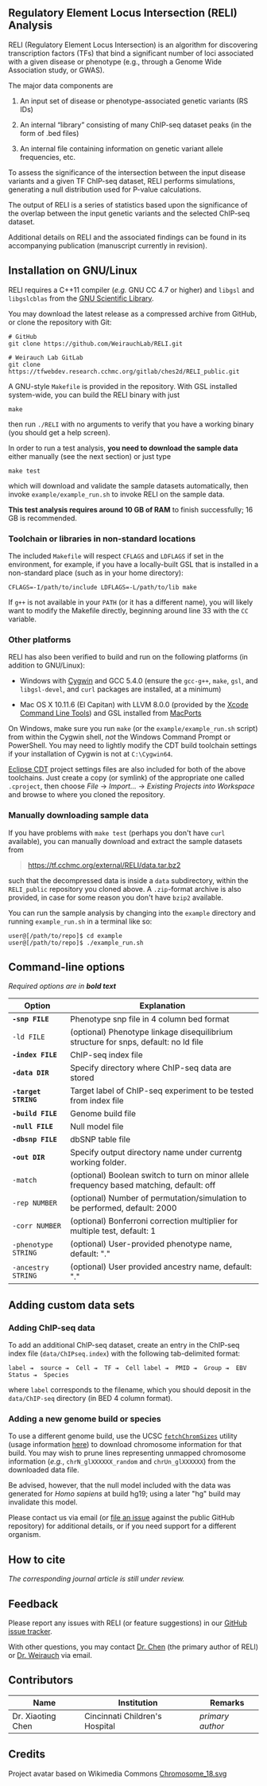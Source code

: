 ## Regulatory Element Locus Intersection (RELI) Analysis

RELI (Regulatory Element Locus Intersection) is an algorithm for discovering
transcription factors (TFs) that bind a significant number of loci associated
with a given disease or phenotype (e.g., through a Genome Wide Association
study, or GWAS).

The major data components are

1. An input set of disease or phenotype-associated genetic variants (RS IDs)

2. An internal “library” consisting of many ChIP-seq dataset peaks (in the form
   of .bed files)

3. An internal file containing information on genetic variant allele
   frequencies, etc.

To assess the significance of the intersection between the input disease
variants and a given TF ChIP-seq dataset, RELI performs simulations, generating
a null distribution used for P-value calculations.

The output of RELI is a series of statistics based upon the significance of the
overlap between the input genetic variants and the selected ChIP-seq dataset.

Additional details on RELI and the associated findings can be found in its
accompanying publication (manuscript currently in revision).

## Installation on GNU/Linux

RELI requires a C++11 compiler (_e.g._ GNU CC 4.7 or higher) and `libgsl` and
`libgslcblas` from the [GNU Scientific Library][gsl].

You may download the latest release as a compressed archive from GitHub, or
clone the repository with Git:

    # GitHub
    git clone https://github.com/WeirauchLab/RELI.git

    # Weirauch Lab GitLab
    git clone https://tfwebdev.research.cchmc.org/gitlab/ches2d/RELI_public.git

A GNU-style `Makefile` is provided in the repository. With GSL installed
system-wide, you can build the RELI binary with just

    make

then run `./RELI` with no arguments to verify that you have a working binary
(you should get a help screen).


In order to run a test analysis, **you need to download the sample data**
either manually (see the next section) or just type

    make test

which will download and validate the sample datasets automatically, then invoke
`example/example_run.sh` to invoke RELI on the sample data.

**This test analysis requires around 10 GB of RAM** to finish successfully; 16 GB
is recommended.

### Toolchain or libraries in non-standard locations

The included `Makefile` will respect `CFLAGS` and `LDFLAGS` if set in the
environment, for example, if you have a locally-built GSL that is installed in
a non-standard place (such as in your home directory):

    CFLAGS=-I/path/to/include LDFLAGS=-L/path/to/lib make

If `g++` is not available in your `PATH` (or it has a different name), you will
likely want to modify the Makefile directly, beginning around line 33 with the
`CC` variable.

### Other platforms

RELI has also been verified to build and run on the following platforms (in
addition to GNU/Linux):

* Windows with [Cygwin][cyg] and GCC 5.4.0 (ensure the `gcc-g++`, `make`,
  `gsl`, and `libgsl-devel`, and `curl` packages are installed, at a minimum)

* Mac OS X 10.11.6 (El Capitan) with LLVM 8.0.0 (provided by the
  [Xcode Command Line Tools][xct]) and GSL installed from [MacPorts][mp] 

On Windows, make sure you run `make` (or the `example/example_run.sh` script)
from within the Cygwin shell, _not_ the Windows Command Prompt or PowerShell.
You may need to lightly modify the CDT build toolchain settings if your
installation of Cygwin is not at `C:\Cygwin64`.

[Eclipse CDT][cdt] project settings files are also included for both of the
above toolchains. Just create a copy (or symlink) of the appropriate one
called `.cproject`, then choose _File_ &rarr; _Import..._ &rarr; _Existing
Projects into Workspace_ and browse to where you cloned the repository.

### Manually downloading sample data

If you have problems with `make test` (perhaps you don't have `curl`
available), you can manually download and extract the sample datasets from

> <https://tf.cchmc.org/external/RELI/data.tar.bz2>

such that the decompressed data is inside a `data` subdirectory, within the
`RELI_public` repository you cloned above. A `.zip`-format archive is also
provided, in case for some reason you don't have `bzip2` available.

You can run the sample analysis by changing into the `example` directory and
running `example_run.sh` in a terminal like so:

    user@[/path/to/repo]$ cd example
    user@[/path/to/repo]$ ./example_run.sh

## Command-line options

_Required options are in **bold text**_

| Option                | Explanation
|-----------------------|------------------------------------------
| **`-snp FILE`**       | Phenotype snp file in 4 column bed format
| `-ld FILE`            | (optional) Phenotype linkage disequilibrium structure for snps, default: no ld file
| **`-index FILE`**     | ChIP-seq index file
| **`-data DIR`**       | Specify directory where ChIP-seq data are stored
| **`-target STRING`**  | Target label of ChIP-seq experiment to be tested from index file
| **`-build FILE`**     | Genome build file
| **`-null FILE`**      | Null model file
| **`-dbsnp FILE`**     | dbSNP table file
| **`-out DIR`**        | Specify output directory name under currentg working folder.
| `-match`              | (optional) Boolean switch to turn on minor allele frequency based matching, default: off
| `-rep NUMBER`         | (optional) Number of permutation/simulation to be performed, default: 2000
| `-corr NUMBER`        | (optional) Bonferroni correction multiplier for multiple test, default: 1
| `-phenotype STRING`   | (optional) User-provided phenotype name, default: "."
| `-ancestry STRING`    | (optional) User provided ancestry name, default: "."

## Adding custom data sets

### Adding ChIP-seq data

To add an additional ChIP-seq dataset, create an entry in the ChIP-seq index
file (`data/ChIPseq.index`) with the following tab-delimited format:

    label ⇥  source ⇥  Cell ⇥  TF ⇥  Cell label ⇥  PMID ⇥  Group ⇥  EBV Status ⇥  Species

where `label` corresponds to the filename, which you should deposit in the
`data/ChIP-seq` directory (in BED 4 column format).

### Adding a new genome build or species

To use a different genome build, use the UCSC [`fetchChromSizes`][fcs] utility
(usage information [here][fcsusage]) to download chromosome information for that
build. You may wish to prune lines representing unmapped chromosome information
(_e.g._, `chrN_glXXXXXX_random` and `chrUn_glXXXXXX`) from the downloaded data
file.

Be advised, however, that the null model included with the data was generated
for _Homo sapiens_ at build hg19; using a later "hg" build may invalidate this
model.

Please contact us via email (or [file an issue][ghi] against the public GitHub
repository) for additional details, or if you need support for a different
organism.

## How to cite

_The corresponding journal article is still under review._

## Feedback

Please report any issues with RELI (or feature suggestions) in our
[GitHub issue tracker][ghi].

With other questions, you may contact [Dr. Chen][xiaoting] (the primary author
of RELI) or [Dr. Weirauch][matt] via email.

## Contributors

| Name                 | Institution                    | Remarks
|----------------------|--------------------------------|----------------------
| Dr. Xiaoting Chen    | Cincinnati Children's Hospital | _primary author_

## Credits

Project avatar based on Wikimedia Commons [Chromosome_18.svg][wmc]

[md]: https://help.github.com/categories/writing-on-github/
[gsl]: https://www.gnu.org/software/gsl/
[wmc]: https://commons.wikimedia.org/wiki/File:Chromosome_18.svg
[fcs]: http://hgdownload.soe.ucsc.edu/admin/exe/linux.x86_64/fetchChromSizes
[fcsusage]: http://hgdownload.soe.ucsc.edu/admin/exe/linux.x86_64/fetchChromSizes
[ghi]: https://github.com/WeirauchLab/RELI/issues
[mp]: https://www.macports.org/
[cdt]: https://www.eclipse.org/cdt/
[cyg]: http://cygwin.org/
[xct]: https://stackoverflow.com/a/32894314
[xiaoting]: mailto:Xiaoting.Chen%20-at-%20cchmc.org?subject=RELI%20feedback&body=(don't%20forget%20to%20change%20%22-at-%22%20to%20%22%40%22%20before%20sending!)
[matt]: mailto:Matthew.Weirauch%20-at-%20cchmc.org?subject=RELI%20feedback&body=(don't%20forget%20to%20change%20%22-at-%22%20to%20%22%40%22%20before%20sending!)

